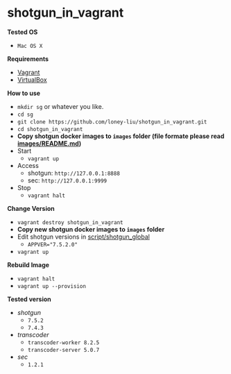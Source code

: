 # shotgun_in_vagrant
**Tested OS**
- `Mac OS X`

**Requirements**
- [Vagrant](https://www.vagrantup.com/downloads.html)
- [VirtualBox](https://www.virtualbox.org/wiki/Downloads)

**How to use**
- `mkdir sg` or whatever you like.
- `cd sg`
- `git clone https://github.com/loney-liu/shotgun_in_vagrant.git`
- `cd shotgun_in_vagrant`
- **Copy shotgun docker images to `images` folder (file formate please read [images/README.md](images/README.md))**
- Start 
  - `vagrant up`
- Access 
  - shotgun: `http://127.0.0.1:8888`    
  - sec: `http://127.0.0.1:9999`
- Stop 
  - `vagrant halt`

**Change Version**
- `vagrant destroy shotgun_in_vagrant` 
- **Copy new shotgun docker images to `images` folder**
- Edit shotgun versions in [script/shotgun_global](script/shotgun_global)
  - `APPVER="7.5.2.0"`
- `vagrant up`

**Rebuild Image**
- `vagrant halt`
- `vagrant up --provision`

**Tested version**
- *shotgun*
  - `7.5.2`
  - `7.4.3`
- *transcoder*
  - `transcoder-worker 8.2.5`
  - `transcoder-server 5.0.7`
- *sec*
  - `1.2.1`
